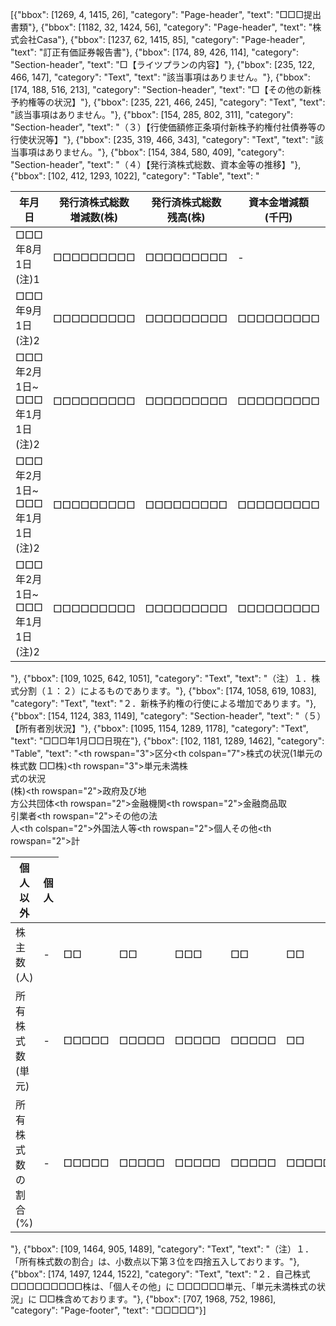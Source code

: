 [{"bbox": [1269, 4, 1415, 26], "category": "Page-header", "text": "□□□提出書類"}, {"bbox": [1182, 32, 1424, 56], "category": "Page-header", "text": "株式会社Casa"}, {"bbox": [1237, 62, 1415, 85], "category": "Page-header", "text": "訂正有価証券報告書"}, {"bbox": [174, 89, 426, 114], "category": "Section-header", "text": "□【ライツプランの内容】"}, {"bbox": [235, 122, 466, 147], "category": "Text", "text": "該当事項はありません。"}, {"bbox": [174, 188, 516, 213], "category": "Section-header", "text": "□【その他の新株予約権等の状況】"}, {"bbox": [235, 221, 466, 245], "category": "Text", "text": "該当事項はありません。"}, {"bbox": [154, 285, 802, 311], "category": "Section-header", "text": "（３）【行使価額修正条項付新株予約権付社債券等の行使状況等】"}, {"bbox": [235, 319, 466, 343], "category": "Text", "text": "該当事項はありません。"}, {"bbox": [154, 384, 580, 409], "category": "Section-header", "text": "（４）【発行済株式総数、資本金等の推移】"}, {"bbox": [102, 412, 1293, 1022], "category": "Table", "text": "<table><thead><tr><th>年月日</th><th>発行済株式総数<br>増減数(株)</th><th>発行済株式総数<br>残高(株)</th><th>資本金増減額<br>(千円)</th><th>資本金残高<br>(千円)</th><th>資本準備金増<br>減額(千円)</th><th>資本準備金残<br>高(千円)</th></tr></thead><tbody><tr><td>□□□年8月1日<br>(注)1</td><td>□□□□□□□□□</td><td>□□□□□□□□□</td><td>-</td><td>□□□□□□□□□</td><td>-</td><td>□□□□□□□□□</td></tr><tr><td>□□□年9月1日<br>(注)2</td><td>□□□□□□□□□</td><td>□□□□□□□□□</td><td>□□□□□□□□□</td><td>□□□□□□□□□</td><td>□□□□□□□□□</td><td>□□□□□□□□□</td></tr><tr><td>□□□年2月1日~<br>□□□年1月1日<br>(注)2</td><td>□□□□□□□□□</td><td>□□□□□□□□□</td><td>□□□□□□□□□</td><td>□□□□□□□□□</td><td>□□□□□□□□□</td><td>□□□□□□□□□</td></tr><tr><td>□□□年2月1日~<br>□□□年1月1日<br>(注)2</td><td>□□□□□□□□□</td><td>□□□□□□□□□</td><td>□□□□□□□□□</td><td>□□□□□□□□□</td><td>□□□□□□□□□</td><td>□□□□□□□□□</td></tr><tr><td>□□□年2月1日~<br>□□□年1月1日<br>(注)2</td><td>□□□□□□□□□</td><td>□□□□□□□□□</td><td>□□□□□□□□□</td><td>□□□□□□□□□</td><td>□□□□□□□□□</td><td>□□□□□□□□□</td></tr></tbody></table>"}, {"bbox": [109, 1025, 642, 1051], "category": "Text", "text": "（注）１．株式分割（１：２）によるものであります。"}, {"bbox": [174, 1058, 619, 1083], "category": "Text", "text": "２．新株予約権の行使による増加であります。"}, {"bbox": [154, 1124, 383, 1149], "category": "Section-header", "text": "（５）【所有者別状況】"}, {"bbox": [1095, 1154, 1289, 1178], "category": "Text", "text": "□□□年1月□□日現在"}, {"bbox": [102, 1181, 1289, 1462], "category": "Table", "text": "<table><thead><tr><th rowspan=\"3\">区分</th><th colspan=\"7\">株式の状況(1単元の株式数 □□株)</th><th rowspan=\"3\">単元未満株<br>式の状況<br>(株)</th></tr><tr><th rowspan=\"2\">政府及び地<br>方公共団体</th><th rowspan=\"2\">金融機関</th><th rowspan=\"2\">金融商品取<br>引業者</th><th rowspan=\"2\">その他の法<br>人</th><th colspan=\"2\">外国法人等</th><th rowspan=\"2\">個人その他</th><th rowspan=\"2\">計</th></tr><tr><th>個人以外</th><th>個人</th></tr></thead><tbody><tr><td>株主数(人)</td><td>-</td><td>□□</td><td>□□</td><td>□□□</td><td>□□</td><td>□□</td><td>□□□□□</td><td>□□□□□</td><td>-</td></tr><tr><td>所有株式数<br>(単元)</td><td>-</td><td>□□□□□</td><td>□□□□□</td><td>□□□□□</td><td>□□□□□</td><td>□□</td><td>□□□□□</td><td>□□□□□</td><td>□□□□□</td></tr><tr><td>所有株式数の<br>割合(%)</td><td>-</td><td>□□□□□</td><td>□□□□□</td><td>□□□□□</td><td>□□□□□</td><td>□□□□□</td><td>□□□□□</td><td>□□□□□</td><td>-</td></tr></tbody></table>"}, {"bbox": [109, 1464, 905, 1489], "category": "Text", "text": "（注）１．「所有株式数の割合」は、小数点以下第３位を四捨五入しております。"}, {"bbox": [174, 1497, 1244, 1522], "category": "Text", "text": "２．自己株式 □□□□□□□□□株は、「個人その他」に □□□□□□単元、「単元未満株式の状況」に □□株含めております。"}, {"bbox": [707, 1968, 752, 1986], "category": "Page-footer", "text": "□□□□□"}]